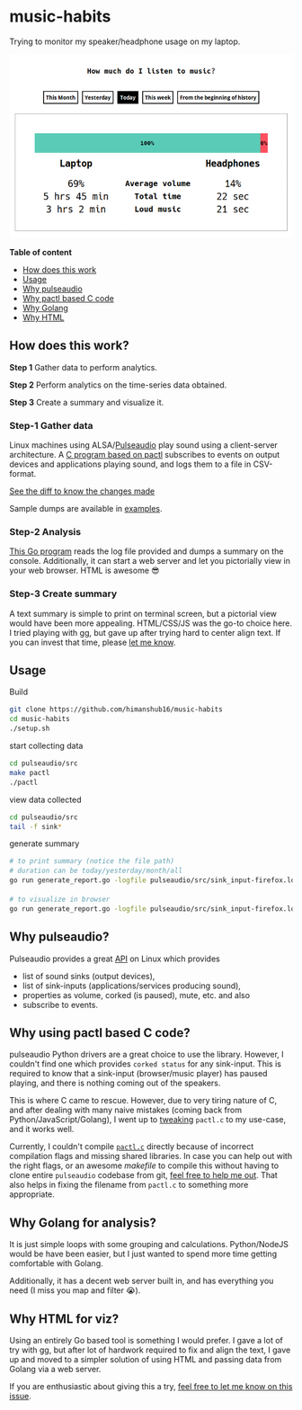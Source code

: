 # music-habits

Trying to monitor my speaker/headphone usage on my laptop.

![GIF](preview.gif)

**Table of content**
* [How does this work](#how-does-this-work)
* [Usage](#usage)
* [Why pulseaudio](#why-pulseaudio)
* [Why pactl based C code](#why-using-pactl-based-c-code)
* [Why Golang](#why-golang-for-analysis)
* [Why HTML](#why-html-for-viz)

## How does this work?
**Step 1** Gather data to perform analytics.

**Step 2** Perform analytics on the time-series data obtained.

**Step 3** Create a summary and visualize it.

### Step-1 Gather data
Linux machines using ALSA/[Pulseaudio](https://www.freedesktop.org/wiki/Software/PulseAudio/) play sound using a client-server architecture.
A [C program based on pactl](pactl.c) subscribes to events on output devices and applications playing sound, and logs them to a file in CSV-format.

[See the diff to know the changes made](https://github.com/himanshub16/music-habits/commit/598648e7ac7f047131a623b3b60231799b3adf85#diff-3e6480237f62687e7fb6155633276902)

Sample dumps are available in [examples](examples).

### Step-2 Analysis
  [This Go program](generate_report.go) reads the log file provided and dumps a summary on the console. Additionally, it can start a web server and let you pictorially view in your web browser. HTML is awesome :sunglasses:


### Step-3 Create summary
A text summary is simple to print on terminal screen, but a pictorial view would have been more appealing.
HTML/CSS/JS was the go-to choice here. I tried playing with [gg](https://github.com/fogleman/gg), but gave up after trying hard to center align text. If you can invest that time, please [let me know](https://github.com/himanshub16/music-habits/issues/1).

## Usage

Build
```bash
git clone https://github.com/himanshub16/music-habits
cd music-habits
./setup.sh
```

start collecting data
```bash
cd pulseaudio/src
make pactl
./pactl
```

view data collected
```bash
cd pulseaudio/src
tail -f sink*
```

generate summary
```bash
# to print summary (notice the file path)
# duration can be today/yesterday/month/all
go run generate_report.go -logfile pulseaudio/src/sink_input-firefox.log -duration today

# to visualize in browser
go run generate_report.go -logfile pulseaudio/src/sink_input-firefox.log -viz -port 5000
```

## Why pulseaudio?
Pulseaudio provides a great [API](https://freedesktop.org/software/pulseaudio/doxygen/index.html) on Linux which provides
* list of sound sinks (output devices),
* list of sink-inputs (applications/services producing sound),
* properties as volume, corked (is paused), mute, etc. and also
* subscribe to events.

## Why using pactl based C code?
pulseaudio Python drivers are a great choice to use the library. However, I couldn't find one which provides `corked status` for any sink-input. This is required to know that a sink-input (browser/music player) has paused playing, and there is nothing coming out of the speakers.

This is where C came to rescue. However, due to very tiring nature of C, and after dealing with many naive mistakes (coming back from Python/JavaScript/Golang), I went up to [tweaking](https://github.com/himanshub16/music-habits/commit/598648e7ac7f047131a623b3b60231799b3adf85#diff-3e6480237f62687e7fb6155633276902) `pactl.c` to my use-case, and it works well.

Currently, I couldn't compile [`pactl.c`](pactl.c) directly because of incorrect compilation flags and missing shared libraries.
In case you can help out with the right flags, or an awesome *makefile* to compile this without having to clone entire `pulseaudio` codebase from git, [feel free to help me out](https://github.com/himanshub16/music-habits/issues/2).
That also helps in fixing the filename from `pactl.c` to something more appropriate.

## Why Golang for analysis?
It is just simple loops with some grouping and calculations. Python/NodeJS would be have been easier, but I just wanted to spend more time getting comfortable with Golang.

Additionally, it has a decent web server built in, and has everything you need (I miss you map and filter :sob:).

## Why HTML for viz?
Using an entirely Go based tool is something I would prefer. I gave a lot of try with [gg](https://github.com/fogleman/gg), but after lot of hardwork required to fix and align the text, I gave up and moved to a simpler solution of using HTML and passing data from Golang via a web server.

If you are enthusiastic about giving this a try, [feel free to let me know on this issue](https://github.com/himanshub16/music-habits/issues/1).
